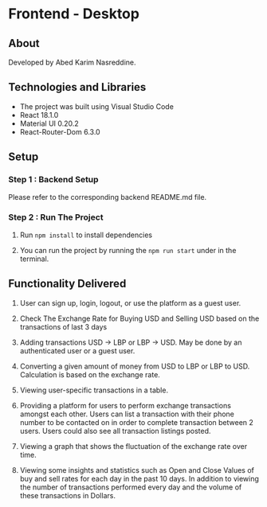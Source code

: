 # Frontend - Desktop

## About

Developed by Abed Karim Nasreddine.

## Technologies and Libraries

- The project was built using Visual Studio Code
- React 18.1.0
- Material UI 0.20.2
- React-Router-Dom 6.3.0

## Setup

### Step 1 : Backend Setup

Please refer to the corresponding backend README.md file.

### Step 2 : Run The Project

1. Run `npm install` to install dependencies

2. You can run the project by running the `npm run start` under in the terminal.

## Functionality Delivered

1. User can sign up, login, logout, or use the platform as a guest user.

2. Check The Exchange Rate for Buying USD and Selling USD based on the transactions of last 3 days

3. Adding transactions USD -> LBP or LBP -> USD. May be done by an authenticated user or a guest user.

4. Converting a given amount of money from USD to LBP or LBP to USD. Calculation is based on the exchange rate.

5. Viewing user-specific transactions in a table.

6. Providing a platform for users to perform exchange transactions amongst each other. Users can list a transaction with their phone number to be contacted on in order to complete transaction between 2 users. Users could also see all transaction listings posted.

7. Viewing a graph that shows the fluctuation of the exchange rate over time.

8. Viewing some insights and statistics such as Open and Close Values of buy and sell rates for each day in the past 10 days. In addition to viewing the number of transactions performed every day and the volume of these transactions in Dollars.
